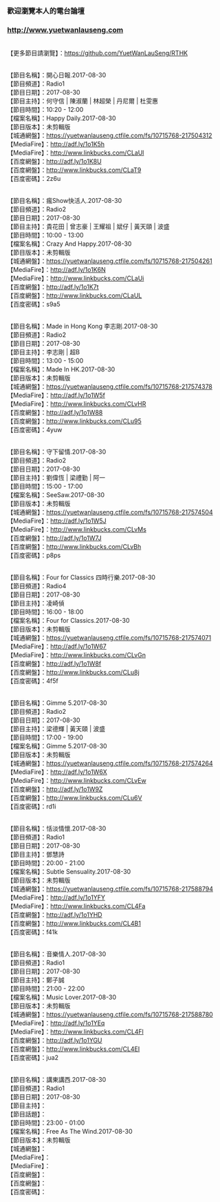 ### 歡迎瀏覽本人的電台論壇
### http://www.yuetwanlauseng.com

<br>【更多節目請瀏覽】：https://github.com/YuetWanLauSeng/RTHK

<br>【節目名稱】：開心日報.2017-08-30
<br>【節目頻道】：Radio1
<br>【節目日期】：2017-08-30
<br>【節目主持】：何守信 | 陳淑蘭 | 林超榮 | 丹尼爾 | 杜雯惠
<br>【節目時間】：10:20 - 12:00
<br>【檔案名稱】：Happy Daily.2017-08-30
<br>【節目版本】：未剪輯版
<br>【城通網盤】：https://yuetwanlauseng.ctfile.com/fs/10715768-217504312
<br>【MediaFire】：http://adf.ly/1o1K5h
<br>【MediaFire】：http://www.linkbucks.com/CLaUl
<br>【百度網盤】：http://adf.ly/1o1K8U
<br>【百度網盤】：http://www.linkbucks.com/CLaT9
<br>【百度密碼】：2z6u

<br>【節目名稱】：瘋Show快活人.2017-08-30
<br>【節目頻道】：Radio2
<br>【節目日期】：2017-08-30
<br>【節目主持】：貴花田 | 曾志豪 | 王耀祖 | 斌仔 | 黃天頤 | 波盛
<br>【節目時間】：10:00 - 13:00
<br>【檔案名稱】：Crazy And Happy.2017-08-30
<br>【節目版本】：未剪輯版
<br>【城通網盤】：https://yuetwanlauseng.ctfile.com/fs/10715768-217504261
<br>【MediaFire】：http://adf.ly/1o1K6N
<br>【MediaFire】：http://www.linkbucks.com/CLaUi
<br>【百度網盤】：http://adf.ly/1o1K7t
<br>【百度網盤】：http://www.linkbucks.com/CLaUL
<br>【百度密碼】：s9a5

<br>【節目名稱】：Made in Hong Kong 李志剛.2017-08-30
<br>【節目頻道】：Radio2
<br>【節目日期】：2017-08-30
<br>【節目主持】：李志剛 | 超B
<br>【節目時間】：13:00 - 15:00
<br>【檔案名稱】：Made In HK.2017-08-30
<br>【節目版本】：未剪輯版
<br>【城通網盤】：https://yuetwanlauseng.ctfile.com/fs/10715768-217574378
<br>【MediaFire】：http://adf.ly/1o1W5f
<br>【MediaFire】：http://www.linkbucks.com/CLvHR
<br>【百度網盤】：http://adf.ly/1o1W88
<br>【百度網盤】：http://www.linkbucks.com/CLu95
<br>【百度密碼】：4yuw

<br>【節目名稱】：守下留情.2017-08-30
<br>【節目頻道】：Radio2
<br>【節目日期】：2017-08-30
<br>【節目主持】：劉偉恆 | 梁禮勤 | 阿一
<br>【節目時間】：15:00 - 17:00
<br>【檔案名稱】：SeeSaw.2017-08-30
<br>【節目版本】：未剪輯版
<br>【城通網盤】：https://yuetwanlauseng.ctfile.com/fs/10715768-217574504
<br>【MediaFire】：http://adf.ly/1o1W5J
<br>【MediaFire】：http://www.linkbucks.com/CLvMs
<br>【百度網盤】：http://adf.ly/1o1W7J
<br>【百度網盤】：http://www.linkbucks.com/CLvBh
<br>【百度密碼】：p8ps

<br>【節目名稱】：Four for Classics 四時行樂.2017-08-30
<br>【節目頻道】：Radio4
<br>【節目日期】：2017-08-30
<br>【節目主持】：凌崎偵
<br>【節目時間】：16:00 - 18:00
<br>【檔案名稱】：Four for Classics.2017-08-30
<br>【節目版本】：未剪輯版
<br>【城通網盤】：https://yuetwanlauseng.ctfile.com/fs/10715768-217574071
<br>【MediaFire】：http://adf.ly/1o1W67
<br>【MediaFire】：http://www.linkbucks.com/CLvGn
<br>【百度網盤】：http://adf.ly/1o1W8f
<br>【百度網盤】：http://www.linkbucks.com/CLu8j
<br>【百度密碼】：4f5f

<br>【節目名稱】：Gimme 5.2017-08-30
<br>【節目頻道】：Radio2
<br>【節目日期】：2017-08-30
<br>【節目主持】：梁德輝 | 黃天頤 | 波盛
<br>【節目時間】：17:00 - 19:00
<br>【檔案名稱】：Gimme 5.2017-08-30
<br>【節目版本】：未剪輯版
<br>【城通網盤】：https://yuetwanlauseng.ctfile.com/fs/10715768-217574264
<br>【MediaFire】：http://adf.ly/1o1W6X
<br>【MediaFire】：http://www.linkbucks.com/CLvEw
<br>【百度網盤】：http://adf.ly/1o1W9Z
<br>【百度網盤】：http://www.linkbucks.com/CLu6V
<br>【百度密碼】：rd1i

<br>【節目名稱】：恬淡情懷.2017-08-30
<br>【節目頻道】：Radio1
<br>【節目日期】：2017-08-30
<br>【節目主持】：鄧慧詩
<br>【節目時間】：20:00 - 21:00
<br>【檔案名稱】：Subtle Sensuality.2017-08-30
<br>【節目版本】：未剪輯版
<br>【城通網盤】：https://yuetwanlauseng.ctfile.com/fs/10715768-217588794
<br>【MediaFire】：http://adf.ly/1o1YFY
<br>【MediaFire】：http://www.linkbucks.com/CL4Fa
<br>【百度網盤】：http://adf.ly/1o1YHD
<br>【百度網盤】：http://www.linkbucks.com/CL4B1
<br>【百度密碼】：f41k

<br>【節目名稱】：音樂情人.2017-08-30
<br>【節目頻道】：Radio1
<br>【節目日期】：2017-08-30
<br>【節目主持】：鄭子誠
<br>【節目時間】：21:00 - 22:00
<br>【檔案名稱】：Music Lover.2017-08-30
<br>【節目版本】：未剪輯版
<br>【城通網盤】：https://yuetwanlauseng.ctfile.com/fs/10715768-217588780
<br>【MediaFire】：http://adf.ly/1o1YEq
<br>【MediaFire】：http://www.linkbucks.com/CL4Fl
<br>【百度網盤】：http://adf.ly/1o1YGU
<br>【百度網盤】：http://www.linkbucks.com/CL4EI
<br>【百度密碼】：jua2

<br>【節目名稱】：講東講西.2017-08-30
<br>【節目頻道】：Radio1
<br>【節目日期】：2017-08-30
<br>【節目主持】：
<br>【節目話題】：
<br>【節目時間】：23:00 - 01:00
<br>【檔案名稱】：Free As The Wind.2017-08-30
<br>【節目版本】：未剪輯版
<br>【城通網盤】：
<br>【MediaFire】：
<br>【MediaFire】：
<br>【百度網盤】：
<br>【百度網盤】：
<br>【百度密碼】：

